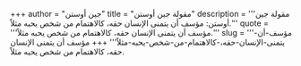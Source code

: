 +++
author = "جين أوستن"
title = "مقولة جين أوستن"
description = '''مقولة جين أوستن: مؤسف أن يتمنى الإنسان حقه، كالاهتمام من شخص يحبه مثلاً.'''
quote = '''مؤسف أن يتمنى الإنسان حقه، كالاهتمام من شخص يحبه مثلاً.'''
slug = '''مؤسف-أن-يتمنى-الإنسان-حقه،-كالاهتمام-من-شخص-يحبه-مثلاً'''
+++
مؤسف أن يتمنى الإنسان حقه، كالاهتمام من شخص يحبه مثلاً.
